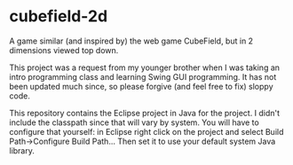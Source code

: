 cubefield-2d
============

A game similar (and inspired by) the web game CubeField, but in 2 dimensions viewed top down.

This project was a request from my younger brother when I was taking an intro programming class and learning Swing GUI programming.  It has not been updated much since, so please forgive (and feel free to fix) sloppy code.

This repository contains the Eclipse project in Java for the project.  I didn't include the classpath since that will vary by system.  You will have to configure that yourself: in Eclipse right click on the project and select Build Path->Configure Build Path...  Then set it to use your default system Java library.
